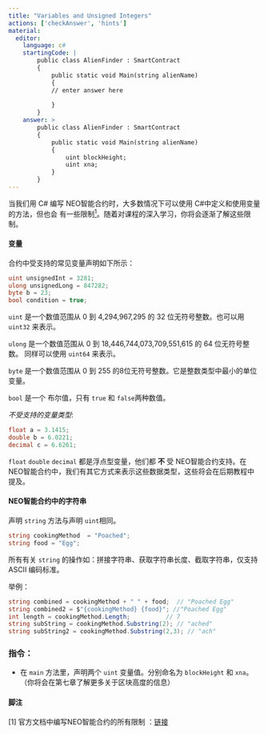 ```yaml
---
title: "Variables and Unsigned Integers"
actions: ['checkAnswer', 'hints']
material: 
  editor:
    language: c#
    startingCode: |
        public class AlienFinder : SmartContract
        {
            public static void Main(string alienName)
            {
            // enter answer here
            
            }
        }
    answer: > 
        public class AlienFinder : SmartContract
        {
            public static void Main(string alienName)
            {
                uint blockHeight;
                uint xna; 
            }
        }
---
```


当我们用 C# 编写 NEO智能合约时，大多数情况下可以使用 C#中定义和使用变量的方法，但也会 有一些限制[<sup>1</sup>](#1)。随着对课程的深入学习，你将会逐渐了解这些限制。


#### 变量

合约中受支持的常见变量声明如下所示：

```c#
uint unsignedInt = 3281;
ulong unsignedLong = 847282; 
byte b = 23; 
bool condition = true; 
```

`uint` 是一个数值范围从 0 到 4,294,967,295  的 32 位无符号整数。也可以用 `uint32` 来表示。

`ulong` 是一个数值范围从 0 到 18,446,744,073,709,551,615  的 64 位无符号整数。 同样可以使用 `uint64` 来表示。

`byte` 是一个数值范围从 0 到 255 的8位无符号整数。它是整数类型中最小的单位变量。

`bool` 是一个 布尔值，只有 `true` 和 `false`两种数值。

*不受支持的变量类型*: 

```c#
float a = 3.1415;
double b = 6.0221;
decimal c = 6.6261; 
```
`float` `double` `decimal` 都是浮点型变量，他们都 **不** 受 NEO智能合约支持。在 NEO智能合约中，我们有其它方式来表示这些数据类型，这些将会在后期教程中提及。

#### NEO智能合约中的字符串

声明 `string` 方法与声明 `uint`相同。

```c#
string cookingMethod  = "Poached"; 
string food = "Egg"; 
```

所有有关 `string` 的操作如：拼接字符串、获取字符串长度、截取字符串，仅支持 ASCII 编码标准。

举例：

```c#
string combined = cookingMethod + " " + food;  // "Poached Egg"
string combined2 = $"{cookingMethod} {food}"; //"Poached Egg"
int length = cookingMethod.Length;          // 7
string subString = cookingMethod.Substring(2); // "ached"
string subString2 = cookingMethod.Substring(2,3); // "ach"
```

### 指令：

- 在 `main` 方法里，声明两个 `uint` 变量值。分别命名为 `blockHeight` 和 `xna`。（你将会在第七章了解更多关于区块高度的信息）


#### 脚注

<a class="anchor" id="1"></a>
[1] 官方文档中编写NEO智能合约的所有限制
：[链接](https://docs.neo.org/docs/zh-cn/sc/write/limitation.html)

